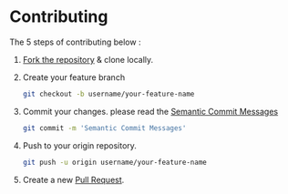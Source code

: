 # Contributing

The 5 steps of contributing below :

1. [Fork the repository](https://github.com/agusID/boilerplate-svelte/fork) & clone locally.
2. Create your feature branch

   ```bash
   git checkout -b username/your-feature-name
   ```

3. Commit your changes. please read the [Semantic Commit Messages](https://seesparkbox.com/foundry/semantic_commit_messages)

   ```bash
   git commit -m 'Semantic Commit Messages'
   ```

4. Push to your origin repository.

   ```bash
   git push -u origin username/your-feature-name
   ```

5. Create a new [Pull Request](https://github.com/agusID/boilerplate-svelte/pulls).
